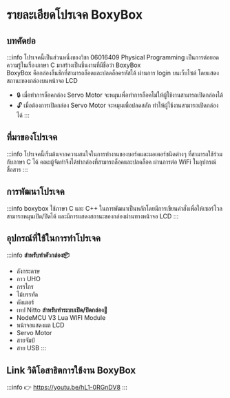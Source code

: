 # รายละเอียดโปรเจค BoxyBox

## บทคัดย่อ
:::info
โปรเจคนี้เป็นส่วนหนึ่งของวิชา 06016409 Physical Programming เป็นการต่อยอดความรู้ในเรื่องภาษา C มาสร้างเป็นชิ้นงานที่มีชื่อว่า BoxyBox  
BoxyBox คือกล่องลิ้นชักที่สามารถล็อดและปลดล็อครหัสได้ ผ่านการ login บนเว็บไซต์ โดยแสดงสถานะของกล่องบนหน้าจอ LCD
* 🔒 เมื่อทำการล็อคกล่อง Servo Motor  จะหมุนเพื่อทำการล็อคไม่ให้ผู้ใช้งานสามารถเปิดกล่องได้
* 🔓 เมื่อต้องการเปิดกล่อง Servo Motor  จะหมุนเพื่อปลดสลัก ทำให้ผู้ใช้งานสามารถเปิดกล่องได้
:::

## ที่มาของโปรเจค
:::info
โปรเจคนี้เริ่มต้นจากความสนใจในการทำงานของบอร์ดและมอเตอร์ชนิดต่างๆ ที่สามารถใช้ร่วมกับภาษา C ได้  คณะผู้จัดทำจึงได้ทำกล่องที่สามารถล็อคและปลดล็อค ผ่านการต่อ WiFi ในอุปกรณ์สื่อสาร
:::

## การพัฒนาโปรเจค
:::info
boxybox ใช้ภาษา C และ C++ ในการพัฒนาเป็นหลักโดยมีการเขียนคำสั่งเพื่อให้เซอร์โวลสามารถหมุนเปิด/ปิดได้
และมีการแสดงสถานะของกล่องผ่านทางหน้าจอ LCD
:::

## อุปกรณ์ที่ใช้ในการทำโปรเจค
:::info
   **สำหรับทำตัวกล่อง📦**
* ลังกระดาษ
* กาว UHO
* กรรไกร
* ไม้บรรทัด
* คัดเตอร์
* เทป Nitto  **สำหรับทำระบบเปิด/ปิดกล่อง🔐**
* NodeMCU V3 Lua WIFI Module
* หน้าจอแสดงผล LCD
* Servo Motor
* สายจัมป์
* สาย USB
:::

## Link วิดิโอสาธิตการใช้งาน BoxyBox
:::info
👉 https://youtu.be/hL1-0RGnDV8
:::
